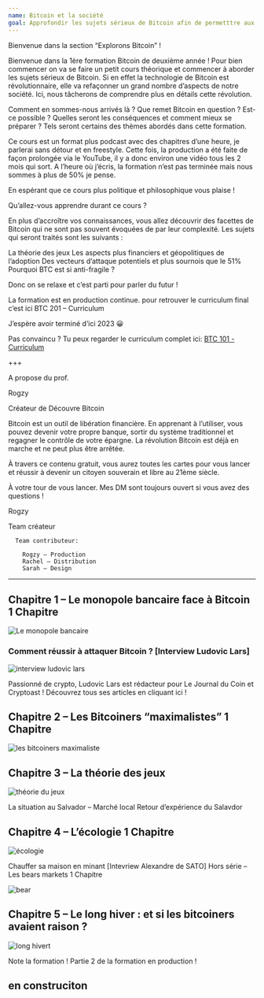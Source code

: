 ```yaml
---
name: Bitcoin et la société
goal: Approfondir les sujets sérieux de Bitcoin afin de permetttre aux étudiants de prendre part au débat de l’impact sociétal que représente Bitcoin
---
```


Bienvenue dans la section “Explorons Bitcoin” !

Bienvenue dans la 1ère formation Bitcoin de deuxième année ! Pour bien commencer on va se faire un petit cours théorique et commencer à aborder les sujets sérieux de Bitcoin. Si en effet la technologie de Bitcoin est révolutionnaire, elle va refaçonner un grand nombre d’aspects de notre société. Ici, nous tâcherons de comprendre plus en détails cette révolution.

Comment en sommes-nous arrivés là ? Que remet Bitcoin en question ? Est-ce possible ? Quelles seront les conséquences et comment mieux se préparer ? Tels seront certains des thèmes abordés dans cette formation.

Ce cours est un format plus podcast avec des chapitres d’une heure, je parlerai sans détour et en freestyle. Cette fois, la production a été faite de façon prolongée via le YouTube, il y a donc environ une vidéo tous les 2 mois qui sort. A l’heure où j’écris, la formation n’est pas terminée mais nous sommes à plus de 50% je pense.

En espérant que ce cours plus politique et philosophique vous plaise !

Qu’allez-vous apprendre durant ce cours ?

En plus d’accroître vos connaissances, vous allez découvrir des facettes de Bitcoin qui ne sont pas souvent évoquées de par leur complexité. Les sujets qui seront traités sont les suivants :

La théorie des jeux
Les aspects plus financiers et géopolitiques de l’adoption
Des vecteurs d’attaque potentiels et plus sournois que le 51%
Pourquoi BTC est si anti-fragile ?

Donc on se relaxe et c’est parti pour parler du futur !

La formation est en production continue. pour retrouver le curriculum final c’est ici BTC 201 – Curriculum

J’espère avoir terminé d’ici 2023 😀

Pas convaincu ? Tu peux regarder le curriculum complet ici: [BTC 101 - Curriculum](https://academie.decouvrebitcoin.fr/wp-content/uploads/2022/07/BTC-101-Curriculum.pdf)

+++

A propose du prof.

Rogzy

Créateur de Découvre Bitcoin

Bitcoin est un outil de libération financière. En apprenant à l’utiliser, vous pouvez devenir votre propre banque, sortir du système traditionnel et regagner le contrôle de votre épargne. La révolution Bitcoin est déjà en marche et ne peut plus être arrêtée.

À travers ce contenu gratuit, vous aurez toutes les cartes pour vous lancer et réussir à devenir un citoyen souverain et libre au 21ème siècle.

À votre tour de vous lancer. Mes DM sont toujours ouvert si vous avez des questions !

Rogzy

Team créateur

      Team contributeur:

        Rogzy – Production
        Rachel – Distribution
        Sarah – Design

---

## Chapitre 1 – Le monopole bancaire face à Bitcoin 1 Chapitre

![Le monopole bancaire](https://youtu.be/1jcM4Bp79KU)

### Comment réussir à attaquer Bitcoin ? [Interview Ludovic Lars]

![interview ludovic lars](https://youtu.be/Rr9_7I1NGPg)

Passionné de crypto, Ludovic Lars est rédacteur pour Le Journal du Coin et Cryptoast !
Découvrez tous ses articles en cliquant ici !

## Chapitre 2 – Les Bitcoiners “maximalistes” 1 Chapitre

![les bitcoiners maximaliste](https://youtu.be/y4ysUro7WtI)

## Chapitre 3 – La théorie des jeux

![théorie du jeux](https://youtu.be/VF7TR4mGv9s)

La situation au Salvador – Marché local
Retour d’expérience du Salavdor

## Chapitre 4 – L’écologie 1 Chapitre

![écologie](https://youtu.be/YQ-Z96hBnq4)

Chauffer sa maison en minant [Intevriew Alexandre de SATO]
Hors série – Les bears markets 1 Chapitre

![bear](https://youtu.be/_xQJtXq_yWw)

## Chapitre 5 – Le long hiver : et si les bitcoiners avaient raison ?

![long hivert](https://youtu.be/nyoC7wMpqy0)

Note la formation !
Partie 2 de la formation en production !

## en construciton
